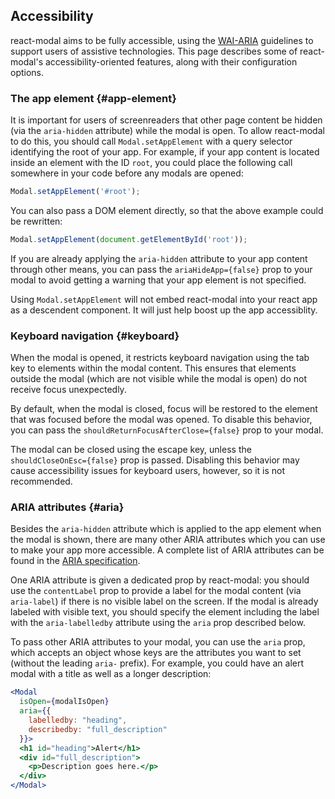 ## Accessibility

react-modal aims to be fully accessible, using the
[WAI-ARIA](https://www.w3.org/WAI/intro/aria) guidelines to support users of
assistive technologies.  This page describes some of react-modal's
accessibility-oriented features, along with their configuration options.

### The app element {#app-element}

It is important for users of screenreaders that other page content be hidden
(via the `aria-hidden` attribute) while the modal is open.  To allow
react-modal to do this, you should call `Modal.setAppElement` with a query
selector identifying the root of your app.  For example, if your app content is
located inside an element with the ID `root`, you could place the following
call somewhere in your code before any modals are opened:

```js
Modal.setAppElement('#root');
```

You can also pass a DOM element directly, so that the above example could be
rewritten:

```js
Modal.setAppElement(document.getElementById('root'));
```

If you are already applying the `aria-hidden` attribute to your app content
through other means, you can pass the `ariaHideApp={false}` prop to your modal
to avoid getting a warning that your app element is not specified.

Using `Modal.setAppElement` will not embed react-modal into your react app as
a descendent component. It will just help boost up the app accessiblity.

### Keyboard navigation {#keyboard}

When the modal is opened, it restricts keyboard navigation using the tab key to
elements within the modal content.  This ensures that elements outside the
modal (which are not visible while the modal is open) do not receive focus
unexpectedly.

By default, when the modal is closed, focus will be restored to the element
that was focused before the modal was opened.  To disable this behavior, you
can pass the `shouldReturnFocusAfterClose={false}` prop to your modal.

The modal can be closed using the escape key, unless the
`shouldCloseOnEsc={false}` prop is passed.  Disabling this behavior may cause
accessibility issues for keyboard users, however, so it is not recommended.

### ARIA attributes {#aria}

Besides the `aria-hidden` attribute which is applied to the app element when
the modal is shown, there are many other ARIA attributes which you can use to
make your app more accessible.  A complete list of ARIA attributes can be found
in the [ARIA specification](https://www.w3.org/TR/wai-aria-1.1/#state_prop_def).

One ARIA attribute is given a dedicated prop by react-modal: you should use the
`contentLabel` prop to provide a label for the modal content (via `aria-label`)
if there is no visible label on the screen.  If the modal is already labeled
with visible text, you should specify the element including the label with the
`aria-labelledby` attribute using the `aria` prop described below.

To pass other ARIA attributes to your modal, you can use the `aria` prop, which
accepts an object whose keys are the attributes you want to set (without the
leading `aria-` prefix).  For example, you could have an alert modal with a
title as well as a longer description:

```jsx
<Modal
  isOpen={modalIsOpen}
  aria={{
    labelledby: "heading",
    describedby: "full_description"
  }}>
  <h1 id="heading">Alert</h1>
  <div id="full_description">
    <p>Description goes here.</p>
  </div>
</Modal>
```
